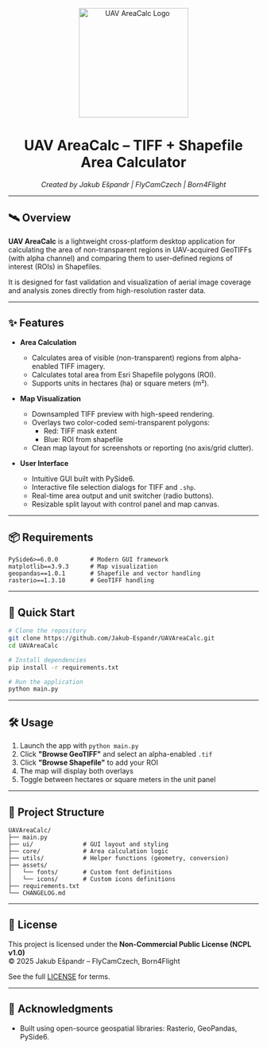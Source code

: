 <p align="center">
  <a href="https://i.ibb.co/JjDLn9Py/icon.png">
    <img src="https://i.ibb.co/JjDLn9Py/icon.png" alt="UAV AreaCalc Logo" width="220"/>
  </a>
</p>

<h1 align="center">UAV AreaCalc – TIFF + Shapefile Area Calculator</h1>
<p align="center"><em>Created by Jakub Ešpandr | FlyCamCzech | Born4Flight</em></p>

---

## 🛰️ Overview

**UAV AreaCalc** is a lightweight cross-platform desktop application for calculating the area of non-transparent regions in UAV-acquired GeoTIFFs (with alpha channel) and comparing them to user-defined regions of interest (ROIs) in Shapefiles.

It is designed for fast validation and visualization of aerial image coverage and analysis zones directly from high-resolution raster data.

---

## ✨ Features

- **Area Calculation**
  - Calculates area of visible (non-transparent) regions from alpha-enabled TIFF imagery.
  - Calculates total area from Esri Shapefile polygons (ROI).
  - Supports units in hectares (ha) or square meters (m²).

- **Map Visualization**
  - Downsampled TIFF preview with high-speed rendering.
  - Overlays two color-coded semi-transparent polygons:
    - Red: TIFF mask extent
    - Blue: ROI from shapefile
  - Clean map layout for screenshots or reporting (no axis/grid clutter).

- **User Interface**
  - Intuitive GUI built with PySide6.
  - Interactive file selection dialogs for TIFF and `.shp`.
  - Real-time area output and unit switcher (radio buttons).
  - Resizable split layout with control panel and map canvas.

---

## 📦 Requirements

```
PySide6>=6.0.0         # Modern GUI framework
matplotlib==3.9.3      # Map visualization
geopandas==1.0.1       # Shapefile and vector handling
rasterio==1.3.10       # GeoTIFF handling
```

---

## 🚀 Quick Start

```bash
# Clone the repository
git clone https://github.com/Jakub-Espandr/UAVAreaCalc.git
cd UAVAreaCalc

# Install dependencies
pip install -r requirements.txt

# Run the application
python main.py

```

---

## 🛠️ Usage

1. Launch the app with `python main.py`
2. Click **"Browse GeoTIFF"** and select an alpha-enabled `.tif`
3. Click **"Browse Shapefile"** to add your ROI
4. The map will display both overlays
5. Toggle between hectares or square meters in the unit panel

---

## 📁 Project Structure

```
UAVAreaCalc/
├── main.py
├── ui/              # GUI layout and styling
├── core/            # Area calculation logic
├── utils/           # Helper functions (geometry, conversion)
├── assets/
│   └── fonts/       # Custom font definitions
│   └── icons/       # Custom icons definitions
├── requirements.txt
└── CHANGELOG.md
```

---

## 🔐 License

This project is licensed under the **Non-Commercial Public License (NCPL v1.0)**  
© 2025 Jakub Ešpandr – FlyCamCzech, Born4Flight

See the full [LICENSE](https://github.com/Jakub-Espandr/UAV-AreaCalc/blob/main/LICENSE) for terms.

---

## 🙏 Acknowledgments

- Built using open-source geospatial libraries: Rasterio, GeoPandas, PySide6.

